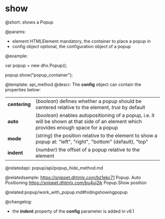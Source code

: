 show
=============

@short: shows a Popup


@params:
- element 		HTMLElement		 mandatory, the container to place a popup in
- config 		object			 optional, the configuration object of a popup



@example:
<div id="popup_container"></div>

var popup = new dhx.Popup();
 
popup.show("popup_container");


@template: api_method
@descr:
The **config** object can contain the properties below:

<table class="webixdoc_links">
	<tbody>
        <tr>
			<td class="webixdoc_links0"><b>centering</b></td>
			<td>(<i>boolean</i>) defines whether a popup should be centered relative to the element, <i>true</i> by default</td>
		</tr>
        <tr>
			<td class="webixdoc_links0"><b>auto</b></td>
			<td>(<i>boolean</i>) enables autopositioning of a popup, i.e. it will be shown at that side of an element which provides enough space for a popup</td>
		</tr>
        <tr>
			<td class="webixdoc_links0"><b>mode</b></td>
			<td>(<i>string</i>) the position relative to the element to show a popup at: "left", "right", "bottom" (default), "top"</td>
		</tr>
        <tr>
			<td class="webixdoc_links0"><b>indent</b></td>
			<td>(<i>number</i>) the offset of a popup relative to the element</td>
		</tr>
    </tbody>
</table>


@relatedapi:
popup/api/popup_hide_method.md

@relatedsample: 
https://snippet.dhtmlx.com/bz1ekc71	Popup. Auto Positioning
https://snippet.dhtmlx.com/bu4uj2ik	Popup.Show position

@related:popup/work_with_popup.md#hidingshowingpopup

@changelog:
- the **indent** property of the **config** parameter is added in v6.1

